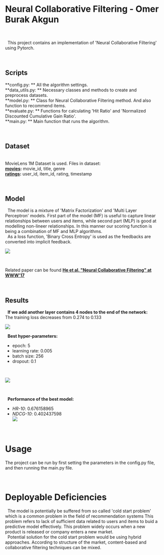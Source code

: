 # Neural Collaborative Filtering - Omer Burak Akgun

&nbsp; 

&nbsp; This project contains an implementation of 'Neural Collaborative Filtering' using Pytorch.

&nbsp;  

## Scripts

**config.py: ** All the algorithm settings.  
**data_utils.py: ** Necessary classes and methods to create and preprocess datasets.  
**model.py: ** Class for Neural Collaborative Filtering method. And also function to recommend items.  
**evaluate.py: ** Functions for calculating 'Hit Ratio' and 'Normalized Discounted Cumulative Gain Ratio'.  
**main.py: ** Main function that runs the algorithm.  

&nbsp;  

## Dataset
&nbsp;  
MovieLens 1M Dataset is used. Files in dataset:
&nbsp;   
**[movies](data/movies.dat):** movie_id, title, genre  
**[ratings](data/ratings.dat):** user_id, item_id, rating, timestamp  

&nbsp;  

## Model
&nbsp;  The model is a mixture of 'Matrix Factorization' and 'Multi Layer Perceptron' models. First part of the model (MF) is useful to capture linear relationships between users and items, while second part (MLP) is good at modelling non-lineer relationships. In this manner our scoring function is being a combination of MF and MLP algorithms.  
&nbsp;  As a loss function, 'Binary Cross Entropy' is used as the feedbacks are converted into implicit feedback.  

![](model.png)

&nbsp;  

Related paper can be found  **[He et al. "Neural Collaborative Filtering" at WWW'17](neural_collaborative_filtering_paper.pdf)**

&nbsp;  

## Results
&nbsp;  **If we add another layer contains 4 nodes to the end of the network:**  
The training loss decreases from 0.274 to 0.133


![](loss_graphs.png)


&nbsp;  **Best hyper-parameters:**  
- epoch: 5  
- learning rate: 0.005  
- batch size: 256  
- dropout: 0.1  

&nbsp;  

![](hparams_graph.png)

&nbsp;  

&nbsp;  **Performance of the best model:**  
- *HR-10*: 0.676158965  
- *NDCG-10*: 0.402437598  
![](performance_graph.png)

&nbsp;  

# Usage
The project can be run by first setting the parameters in the config.py file, and then running the main.py file.

&nbsp;  

# Deployable Deficiencies
&nbsp;  The model is potentially be suffered from so called 'cold start problem' which is a common problem in the field of recommendation systems This problem refers to lack of sufficient data related to users and items to buid a predictive model effectively. This problem widely occurs when a new product is released or company enters a new market.  
&nbsp;  Potential solution for the cold start problem would be using hybrid approaches. According to structure of the market, content-based and collaborative filtering techniques can be mixed.

